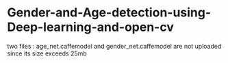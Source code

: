 # Gender-and-Age-detection-using-Deep-learning-and-open-cv 

two files : age_net.caffemodel and gender_net.caffemodel are not uploaded since its size exceeds 25mb



